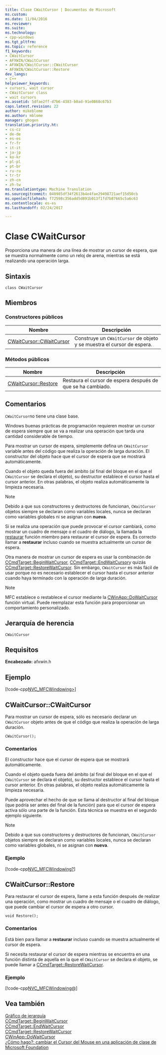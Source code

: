 ```yaml
---
title: Clase CWaitCursor | Documentos de Microsoft
ms.custom: 
ms.date: 11/04/2016
ms.reviewer: 
ms.suite: 
ms.technology:
- cpp-windows
ms.tgt_pltfrm: 
ms.topic: reference
f1_keywords:
- CWaitCursor
- AFXWIN/CWaitCursor
- AFXWIN/CWaitCursor::CWaitCursor
- AFXWIN/CWaitCursor::Restore
dev_langs:
- C++
helpviewer_keywords:
- cursors, wait cursor
- CWaitCursor class
- wait cursors
ms.assetid: 5dfae2ff-d7b6-4383-b0ad-91e0868c67b3
caps.latest.revision: 22
author: mikeblome
ms.author: mblome
manager: ghogen
translation.priority.ht:
- cs-cz
- de-de
- es-es
- fr-fr
- it-it
- ja-jp
- ko-kr
- pl-pl
- pt-br
- ru-ru
- tr-tr
- zh-cn
- zh-tw
ms.translationtype: Machine Translation
ms.sourcegitcommit: 040985df34f2613b4e4fae29498721aef15d50cb
ms.openlocfilehash: f72598c356add5d891b013f1fd7b87665c5a6c63
ms.contentlocale: es-es
ms.lasthandoff: 02/24/2017

---
```

# <a name="cwaitcursor-class"></a>Clase CWaitCursor
Proporciona una manera de una línea de mostrar un cursor de espera, que se muestra normalmente como un reloj de arena, mientras se está realizando una operación larga.  
  
## <a name="syntax"></a>Sintaxis  
  
```  
class CWaitCursor  
```  
  
## <a name="members"></a>Miembros  
  
### <a name="public-constructors"></a>Constructores públicos  
  
|Nombre|Descripción|  
|----------|-----------------|  
|[CWaitCursor::CWaitCursor](#cwaitcursor)|Construye un `CWaitCursor` de objeto y se muestra el cursor de espera.|  
  
### <a name="public-methods"></a>Métodos públicos  
  
|Nombre|Descripción|  
|----------|-----------------|  
|[CWaitCursor::Restore](#restore)|Restaura el cursor de espera después de que se ha cambiado.|  
  
## <a name="remarks"></a>Comentarios  
 `CWaitCursor`no tiene una clase base.  
  
 Windows buenas prácticas de programación requieren mostrar un cursor de espera siempre que se va a realizar una operación que tarda una cantidad considerable de tiempo.  
  
 Para mostrar un cursor de espera, simplemente defina un `CWaitCursor` variable antes del código que realiza la operación de larga duración. El constructor del objeto hace que el cursor de espera que se mostrará automáticamente.  
  
 Cuando el objeto queda fuera del ámbito (al final del bloque en el que el `CWaitCursor` se declara el objeto), su destructor establece el cursor hasta el cursor anterior. En otras palabras, el objeto realiza automáticamente la limpieza necesaria.  
  
> [!NOTE]
>  Debido a que sus constructores y destructores de funcionan, `CWaitCursor` objetos siempre se declaran como variables locales, nunca se declaran como variables globales ni se asignan con **nueva**.  
  
 Si se realiza una operación que puede provocar el cursor cambiará, como mostrar un cuadro de mensaje o el cuadro de diálogo, la llamada la [restaurar](#restore) función miembro para restaurar el cursor de espera. Es correcto llamar a **restaurar** incluso cuando se muestra actualmente un cursor de espera.  
  
 Otra manera de mostrar un cursor de espera es usar la combinación de [CCmdTarget::BeginWaitCursor](../../mfc/reference/ccmdtarget-class.md#beginwaitcursor), [CCmdTarget::EndWaitCursor](../../mfc/reference/ccmdtarget-class.md#endwaitcursor)y quizás [CCmdTarget::RestoreWaitCursor](../../mfc/reference/ccmdtarget-class.md#restorewaitcursor). Sin embargo, `CWaitCursor` es más fácil de usar porque no es necesario establecer el cursor hasta el cursor anterior cuando haya terminado con la operación de larga duración.  
  
> [!NOTE]
>  MFC establece o restablece el cursor mediante la [CWinApp::DoWaitCursor](../../mfc/reference/cwinapp-class.md#dowaitcursor) función virtual. Puede reemplazar esta función para proporcionar un comportamiento personalizado.  
  
## <a name="inheritance-hierarchy"></a>Jerarquía de herencia  
 `CWaitCursor`  
  
## <a name="requirements"></a>Requisitos  
 **Encabezado:** afxwin.h  
  
## <a name="example"></a>Ejemplo  
 [!code-cpp[NVC_MFCWindowing&#62;](../../mfc/reference/codesnippet/cpp/cwaitcursor-class_1.cpp)]  
  
##  <a name="cwaitcursor"></a>CWaitCursor::CWaitCursor  
 Para mostrar un cursor de espera, sólo es necesario declarar un `CWaitCursor` objeto antes de que el código que realiza la operación de larga duración.  
  
```  
CWaitCursor();
```  
  
### <a name="remarks"></a>Comentarios  
 El constructor hace que el cursor de espera que se mostrará automáticamente.  
  
 Cuando el objeto queda fuera del ámbito (al final del bloque en el que el `CWaitCursor` se declara el objeto), su destructor establece el cursor hasta el cursor anterior. En otras palabras, el objeto realiza automáticamente la limpieza necesaria.  
  
 Puede aprovechar el hecho de que se llama al destructor al final del bloque (que podría ser antes del final de la función) para que el cursor de espera activa sólo una parte de la función. Esta técnica se muestra en el segundo ejemplo siguiente.  
  
> [!NOTE]
>  Debido a que sus constructores y destructores de funcionan, `CWaitCursor` objetos siempre se declaran como variables locales, nunca se declaran como variables globales, ni se asignan con **nueva**.  
  
### <a name="example"></a>Ejemplo  
 [!code-cpp[NVC_MFCWindowing&#63;](../../mfc/reference/codesnippet/cpp/cwaitcursor-class_2.cpp)]  
  
##  <a name="restore"></a>CWaitCursor::Restore  
 Para restaurar el cursor de espera, llame a esta función después de realizar una operación, como mostrar un cuadro de mensaje o el cuadro de diálogo, que puede cambiar el cursor de espera a otro cursor.  
  
```  
void Restore();
```  
  
### <a name="remarks"></a>Comentarios  
 Está bien para llamar a **restaurar** incluso cuando se muestra actualmente el cursor de espera.  
  
 Si necesita restaurar el cursor de espera mientras se encuentra en una función distinta de aquella en la que el `CWaitCursor` se declara el objeto, se puede llamar a [CCmdTarget::RestoreWaitCursor](../../mfc/reference/ccmdtarget-class.md#restorewaitcursor).  
  
### <a name="example"></a>Ejemplo  
 [!code-cpp[NVC_MFCWindowing&#64;](../../mfc/reference/codesnippet/cpp/cwaitcursor-class_3.cpp)]  
  
## <a name="see-also"></a>Vea también  
 [Gráfico de jerarquía](../../mfc/hierarchy-chart.md)   
 [CCmdTarget::BeginWaitCursor](../../mfc/reference/ccmdtarget-class.md#beginwaitcursor)   
 [CCmdTarget::EndWaitCursor](../../mfc/reference/ccmdtarget-class.md#endwaitcursor)   
 [CCmdTarget::RestoreWaitCursor](../../mfc/reference/ccmdtarget-class.md#restorewaitcursor)   
 [CWinApp::DoWaitCursor](../../mfc/reference/cwinapp-class.md#dowaitcursor)   
 [¿Cómo hago?: cambiar el Cursor del Mouse en una aplicación de clase de Microsoft Foundation](http://go.microsoft.com/fwlink/linkid=128044)




